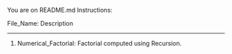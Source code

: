 You are on README.md
Instructions:

File_Name:  Description
******************************************************************************************************************************************

1. Numerical_Factorial:   Factorial computed using Recursion.
